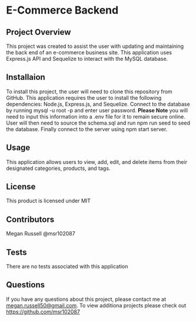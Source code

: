# E-Commerce Backend

## Project Overview

This project was created to assist the user with updating and maintaining the back end of an e-commerce business site.  This application uses Express.js API and Sequelize to interact with the MySQL database.  

## Installaion

To install this project, the user will need to clone this repository from GitHub.  This application requires the user to install the following dependencies:  Node.js, Express.js, and Sequelize.  Connect to the database by running mysql -u root -p and enter user password.  **Please Note** you will need to input this information into a .env file for it to remain secure online.  User will then need to source the schema.sql and run npm run seed to seed the database.  Finally connect to the server using npm start server.

## Usage

This application allows users to view, add, edit, and delete items from their designated categories, products, and tags.


## License

This product is licensed under MIT

## Contributors

Megan Russell @msr102087

## Tests

There are no tests associated with this application

## Questions

If you have any questions about this project, please contact me at megan.russell50@gmail.com.  To view additiona projects please check out https://github.com/msr102087
